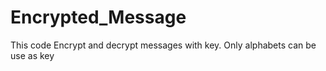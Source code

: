 # Encrypted_Message
This code Encrypt and decrypt messages with key.
Only alphabets can be use as key

